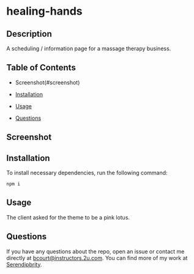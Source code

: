 # healing-hands


## Description

A scheduling / information page for a massage therapy business.

## Table of Contents 

* Screenshot(#screenshot)

* [Installation](#installation)

* [Usage](#usage)

* [Questions](#questions)

## Screenshot

## Installation

To install necessary dependencies, run the following command:

```
npm i
```

## Usage

The client asked for the theme to be a pink lotus.



## Questions

If you have any questions about the repo, open an issue or contact me directly at bcourt@instructors.2u.com. You can find more of my work at [Serendipbrity](https://github.com/Serendipbrity/).

